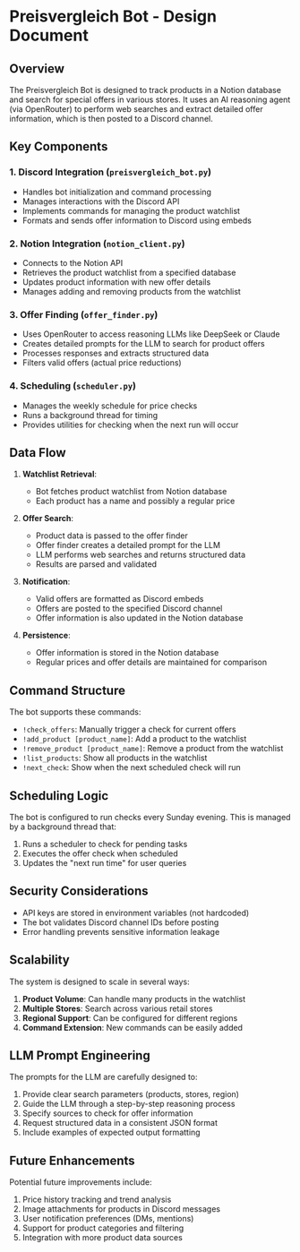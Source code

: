# Preisvergleich Bot - Design Document

## Overview

The Preisvergleich Bot is designed to track products in a Notion database and search for special offers in various stores. It uses an AI reasoning agent (via OpenRouter) to perform web searches and extract detailed offer information, which is then posted to a Discord channel.

## Key Components

### 1. Discord Integration (`preisvergleich_bot.py`)
- Handles bot initialization and command processing
- Manages interactions with the Discord API
- Implements commands for managing the product watchlist
- Formats and sends offer information to Discord using embeds

### 2. Notion Integration (`notion_client.py`)
- Connects to the Notion API
- Retrieves the product watchlist from a specified database
- Updates product information with new offer details
- Manages adding and removing products from the watchlist

### 3. Offer Finding (`offer_finder.py`)
- Uses OpenRouter to access reasoning LLMs like DeepSeek or Claude
- Creates detailed prompts for the LLM to search for product offers
- Processes responses and extracts structured data
- Filters valid offers (actual price reductions)

### 4. Scheduling (`scheduler.py`)
- Manages the weekly schedule for price checks
- Runs a background thread for timing
- Provides utilities for checking when the next run will occur

## Data Flow

1. **Watchlist Retrieval**:
   - Bot fetches product watchlist from Notion database
   - Each product has a name and possibly a regular price

2. **Offer Search**:
   - Product data is passed to the offer finder
   - Offer finder creates a detailed prompt for the LLM
   - LLM performs web searches and returns structured data
   - Results are parsed and validated

3. **Notification**:
   - Valid offers are formatted as Discord embeds
   - Offers are posted to the specified Discord channel
   - Offer information is also updated in the Notion database

4. **Persistence**:
   - Offer information is stored in the Notion database
   - Regular prices and offer details are maintained for comparison

## Command Structure

The bot supports these commands:

- `!check_offers`: Manually trigger a check for current offers
- `!add_product [product_name]`: Add a product to the watchlist
- `!remove_product [product_name]`: Remove a product from the watchlist
- `!list_products`: Show all products in the watchlist
- `!next_check`: Show when the next scheduled check will run

## Scheduling Logic

The bot is configured to run checks every Sunday evening. This is managed by a background thread that:

1. Runs a scheduler to check for pending tasks
2. Executes the offer check when scheduled
3. Updates the "next run time" for user queries

## Security Considerations

- API keys are stored in environment variables (not hardcoded)
- The bot validates Discord channel IDs before posting
- Error handling prevents sensitive information leakage

## Scalability

The system is designed to scale in several ways:

1. **Product Volume**: Can handle many products in the watchlist
2. **Multiple Stores**: Search across various retail stores
3. **Regional Support**: Can be configured for different regions
4. **Command Extension**: New commands can be easily added

## LLM Prompt Engineering

The prompts for the LLM are carefully designed to:

1. Provide clear search parameters (products, stores, region)
2. Guide the LLM through a step-by-step reasoning process
3. Specify sources to check for offer information
4. Request structured data in a consistent JSON format
5. Include examples of expected output formatting

## Future Enhancements

Potential future improvements include:

1. Price history tracking and trend analysis
2. Image attachments for products in Discord messages
3. User notification preferences (DMs, mentions)
4. Support for product categories and filtering
5. Integration with more product data sources 